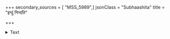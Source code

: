 +++
secondary_sources = [ "MSS_5989",]
jsonClass = "Subhaashita"
title = "इन्दुं निन्दति"

+++

<details><summary>Text</summary>

इन्दुं निन्दति पद्मखण्डकदलीतल्पं न वा मन्यते कर्पूरं किरति प्रयाति न रतिं प्रालेयधारागृहे।  
किं वान्यत् तव विप्रयोगशिखिना सा दह्यमाना मुहुस् त्वामन्तर्हृदयस्थितं दवभयान् नेत्राम्बुभिः सिञ्चति॥
</details>
